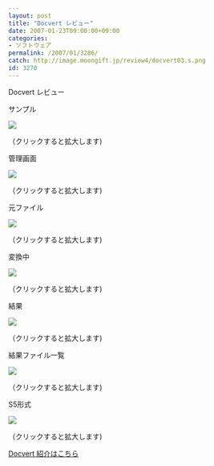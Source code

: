 ```yaml
---
layout: post
title: "Docvert レビュー"
date: 2007-01-23T09:00:00+09:00
categories:
- ソフトウェア
permalink: /2007/01/3286/
catch: http://image.moongift.jp/review4/docvert03.s.png
id: 3270
---
```

Docvert レビュー  
<!--more-->

サンプル

  

[![](http://image.moongift.jp/review4/docvert01.s.png)](http://image.moongift.jp/review4/docvert01.png)  
  
（クリックすると拡大します)

  

管理画面

  

  

[![](http://image.moongift.jp/review4/docvert07.s.png)](http://image.moongift.jp/review4/docvert07.png)  
  
（クリックすると拡大します)

  

元ファイル

  

[![](http://image.moongift.jp/review4/docvert02.s.png)](http://image.moongift.jp/review4/docvert02.png)  
  
（クリックすると拡大します)

  

変換中

  

[![](http://image.moongift.jp/review4/docvert03.s.png)](http://image.moongift.jp/review4/docvert03.png)  
  
（クリックすると拡大します)

  

結果

  

[![](http://image.moongift.jp/review4/docvert04.s.png)](http://image.moongift.jp/review4/docvert04.png)  
  
（クリックすると拡大します)

  

結果ファイル一覧

  

[![](http://image.moongift.jp/review4/docvert05.s.png)](http://image.moongift.jp/review4/docvert05.png)  
  
（クリックすると拡大します)

  

S5形式

  

[![](http://image.moongift.jp/review4/docvert06.s.png)](http://image.moongift.jp/review4/docvert06.png)  
  
（クリックすると拡大します)

  

[Docvert 紹介はこちら](http://oss.moongift.jp/intro/i-3283.html)

